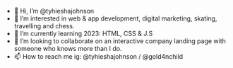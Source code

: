 - 👋 Hi, I’m @tyhieshajohnson
- 👀 I’m interested in web & app development, digital marketing, skating, travelling and chess.
- 🌱 I’m currently learning 2023: HTML, CSS & J.S
- 💞️ I’m looking to collaborate on an interactive company landing page with someone who knows more than I do.
- 📫 How to reach me ig: @tyhieshajohnson / @gold4nchild

<!---
tyhieshajohnson/tyhieshajohnson is a ✨ special ✨ repository because its `README.md` (this file) appears on your GitHub profile.
You can click the Preview link to take a look at your changes.
--->
